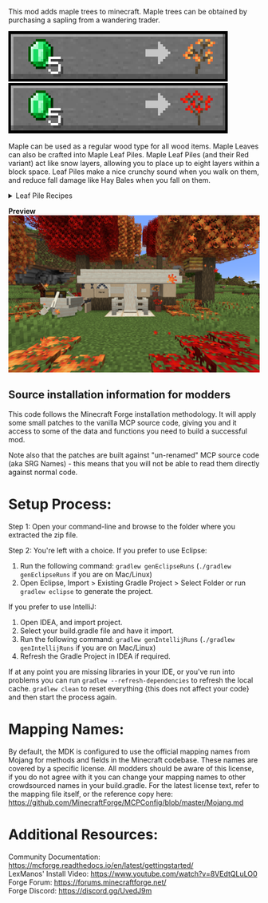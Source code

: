 This mod adds maple trees to minecraft. Maple trees can be obtained by purchasing a sapling from a wandering trader. 

![Mapletree](https://github.com/MQZON/Mapletree/blob/master/images/Maple_Sapling_Trade.png?raw=true)
![Mapletree](https://github.com/MQZON/Mapletree/blob/master/images/Red_Maple_Sapling_Trade.png?raw=true)


Maple can be used as a regular wood type for all wood items. Maple Leaves can also be crafted into Maple Leaf Piles. Maple Leaf Piles (and their Red variant) act like snow layers, allowing you to place up to eight layers within a block space. Leaf Piles make a nice crunchy sound when you walk on them, and reduce fall damage like Hay Bales when you fall on them.

<details>
<summary>Leaf Pile Recipes</summary>
![Mapletree](https://github.com/MQZON/Mapletree/blob/master/images/Maple_Leaf_Pile_Recipe.png?raw=true)
![Mapletree](https://github.com/MQZON/Mapletree/blob/master/images/Maple_Leaf_Recipe.png?raw=true)
![Mapletree](https://github.com/MQZON/Mapletree/blob/master/images/Red_Maple_Leaf_Pile_Recipe.png?raw=true)
![Mapletree](https://github.com/MQZON/Mapletree/blob/master/images/Red_Maple_Leaf_Recipe.png?raw=true)
</details>

**Preview**
![Mapletree](https://github.com/MQZON/Mapletree/blob/master/images/Mapletree_preview.png?raw=true)


Source installation information for modders
-------------------------------------------
This code follows the Minecraft Forge installation methodology. It will apply
some small patches to the vanilla MCP source code, giving you and it access 
to some of the data and functions you need to build a successful mod.

Note also that the patches are built against "un-renamed" MCP source code (aka
SRG Names) - this means that you will not be able to read them directly against
normal code.

Setup Process:
==============================

Step 1: Open your command-line and browse to the folder where you extracted the zip file.

Step 2: You're left with a choice.
If you prefer to use Eclipse:
1. Run the following command: `gradlew genEclipseRuns` (`./gradlew genEclipseRuns` if you are on Mac/Linux)
2. Open Eclipse, Import > Existing Gradle Project > Select Folder 
   or run `gradlew eclipse` to generate the project.

If you prefer to use IntelliJ:
1. Open IDEA, and import project.
2. Select your build.gradle file and have it import.
3. Run the following command: `gradlew genIntellijRuns` (`./gradlew genIntellijRuns` if you are on Mac/Linux)
4. Refresh the Gradle Project in IDEA if required.

If at any point you are missing libraries in your IDE, or you've run into problems you can 
run `gradlew --refresh-dependencies` to refresh the local cache. `gradlew clean` to reset everything 
{this does not affect your code} and then start the process again.

Mapping Names:
=============================
By default, the MDK is configured to use the official mapping names from Mojang for methods and fields 
in the Minecraft codebase. These names are covered by a specific license. All modders should be aware of this
license, if you do not agree with it you can change your mapping names to other crowdsourced names in your 
build.gradle. For the latest license text, refer to the mapping file itself, or the reference copy here:
https://github.com/MinecraftForge/MCPConfig/blob/master/Mojang.md

Additional Resources: 
=========================
Community Documentation: https://mcforge.readthedocs.io/en/latest/gettingstarted/  
LexManos' Install Video: https://www.youtube.com/watch?v=8VEdtQLuLO0  
Forge Forum: https://forums.minecraftforge.net/  
Forge Discord: https://discord.gg/UvedJ9m  
